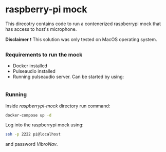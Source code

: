 # raspberry-pi mock

This direcotry contains code to run a contenerized raspberrypi mock that has access to host's microphone. 

**Disclaimer** :exclamation:
This solution was only tested on MacOS operating system.

### Requirements to run the mock
- Docker installed
- Pulseaudio installed
- Running pulseaudio server. Can be started by using:
``` bash

```

### Running
Inside *raspberrypi-mock* directory run command:
``` bash
docker-compose up -d
```

Log into the raspberrypi mock using:
``` bash
ssh -p 2222 pi@localhost
```
and password *VibroNav*.
